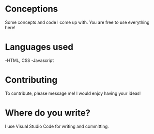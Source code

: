# Conceptions
Some concepts and code I come up with. You are free to use everything here!

# Languages used
-HTML, CSS
-Javascript

# Contributing
To contribute, please message me! I would enjoy having your ideas!

# Where do you write?
I use Visual Studio Code for writing and committing.
